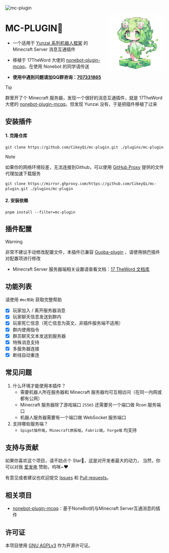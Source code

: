 ![mc-plugin](https://socialify.git.ci/CikeyQi/mc-plugin/image?description=1&font=Raleway&forks=1&issues=1&language=1&name=1&owner=1&pattern=Circuit%20Board&pulls=1&stargazers=1&theme=Auto)

<img decoding="async" align=right src="resources/readme/girl.png" width="35%">

# MC-PLUGIN🍐

- 一个适用于 [Yunzai 系列机器人框架](https://github.com/yhArcadia/Yunzai-Bot-plugins-index) 的 Minecraft Server 消息互通插件

- 移植于 17TheWord 大佬的 [nonebot-plugin-mcqq](https://github.com/17TheWord/nonebot-plugin-mcqq)，在使用 Nonebot 的同学请传送

- **使用中遇到问题请加QQ群咨询：[707331865](https://qm.qq.com/q/TXTIS9KhO2)**

> [!TIP]
> 群里开了个 Minecraft 服务器，发现一个很好的消息互通插件，就是 17TheWord 大佬的 [nonebot-plugin-mcqq](https://github.com/17TheWord/nonebot-plugin-mcqq)，但发现 Yunzai 没有，于是把插件移植了过来

## 安装插件

#### 1. 克隆仓库

```
git clone https://github.com/CikeyQi/mc-plugin.git ./plugins/mc-plugin
```

> [!NOTE]
> 如果你的网络环境较差，无法连接到Github，可以使用 [GitHub Proxy](https://mirror.ghproxy.com/) 提供的文件代理加速下载服务
> ```
> git clone https://mirror.ghproxy.com/https://github.com/CikeyQi/mc-plugin.git ./plugins/mc-plugin
> ```

#### 2. 安装依赖

```
pnpm install --filter=mc-plugin
```

## 插件配置

> [!WARNING]
> 非常不建议手动修改配置文件，本插件已兼容 [Guoba-plugin](https://github.com/guoba-yunzai/guoba-plugin) ，请使用锅巴插件对配置项进行修改

- Minecraft Server 服务器端相关设置请查看文档：[17 TheWord 文档库](https://17theword.github.io/mc_qq/)

## 功能列表

请使用 `#mc帮助` 获取完整帮助

- [x] 玩家加入 / 离开服务器消息
- [x] 玩家聊天信息发送到群内
- [x] 玩家死亡信息（死亡信息为英文，非插件服务端不适用）
- [x] 群内使用指令
- [x] 群员聊天文本发送到服务器
- [x] 特殊消息支持
- [x] 多服务器连接
- [x] 断线自动重连

## 常见问题
1. 什么环境才能使用本插件？
    + 需要机器人所在服务器和 Minecraft 服务器均可互相访问（在同一内网或都有公网）
    + Minecraft 服务器除了游戏端口 `25565` 还需要另一个端口做 Rcon 服务端口
    + 机器人服务器需要有一个端口做 WebSocket 服务端口
2. 支持哪些服务端？
    + `Spigot插件端`，`Minecraft原版端`，`Fabric端`，`Forge端` 均支持

## 支持与贡献

如果你喜欢这个项目，请不妨点个 Star🌟，这是对开发者最大的动力， 当然，你可以对我 [爱发电](https://afdian.net/a/sumoqi) 赞助，呜咪~❤️

有意见或者建议也欢迎提交 [Issues](https://github.com/CikeyQi/mc-plugin/issues) 和 [Pull requests](https://github.com/CikeyQi/mc-plugin/pulls)。

## 相关项目
* [nonebot-plugin-mcqq](https://github.com/17TheWord/nonebot-plugin-mcqq)：基于NoneBot的与Minecraft Server互通消息的插件

## 许可证
本项目使用 [GNU AGPLv3](https://choosealicense.com/licenses/agpl-3.0/) 作为开源许可证。